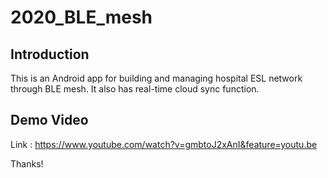 # 2020_BLE_mesh

## Introduction

This is an Android app for building and managing hospital ESL network through BLE mesh. It also has real-time cloud sync function.

## Demo Video
Link : https://www.youtube.com/watch?v=gmbtoJ2xAnI&feature=youtu.be


Thanks!
